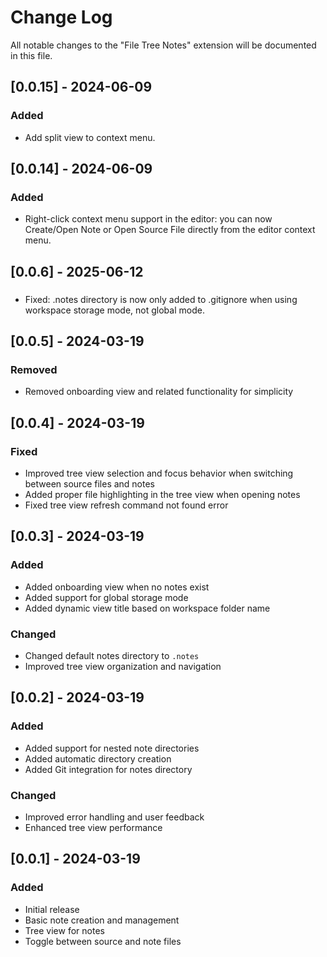 # Change Log

All notable changes to the "File Tree Notes" extension will be documented in this file.

## [0.0.15] - 2024-06-09
### Added
- Add split view to context menu.

## [0.0.14] - 2024-06-09
### Added
- Right-click context menu support in the editor: you can now Create/Open Note or Open Source File directly from the editor context menu.

## [0.0.6] - 2025-06-12
### 
- Fixed: .notes directory is now only added to .gitignore when using workspace storage mode, not global mode.

## [0.0.5] - 2024-03-19

### Removed
- Removed onboarding view and related functionality for simplicity

## [0.0.4] - 2024-03-19

### Fixed
- Improved tree view selection and focus behavior when switching between source files and notes
- Added proper file highlighting in the tree view when opening notes
- Fixed tree view refresh command not found error

## [0.0.3] - 2024-03-19

### Added
- Added onboarding view when no notes exist
- Added support for global storage mode
- Added dynamic view title based on workspace folder name

### Changed
- Changed default notes directory to `.notes`
- Improved tree view organization and navigation

## [0.0.2] - 2024-03-19

### Added
- Added support for nested note directories
- Added automatic directory creation
- Added Git integration for notes directory

### Changed
- Improved error handling and user feedback
- Enhanced tree view performance

## [0.0.1] - 2024-03-19

### Added
- Initial release
- Basic note creation and management
- Tree view for notes
- Toggle between source and note files
